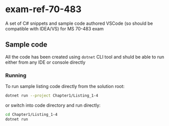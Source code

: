 # exam-ref-70-483

A set of C# snippets and sample code authored VSCode (so should be compatible with IDEA/VS) for MS 70-483 exam

## Sample code

All the code has been created using `dotnet` CLI tool and shuld be able to run either from any IDE or console directly

### Running

To run sample listing code directly from the solution root:

```bash
dotnet run --project Chapter1/Listing_1-4
```

or switch into code directory and run directly:

```bash
cd Chapter1/Listing_1-4
dotnet run
```
